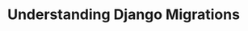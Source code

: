 ---
_db_id: 561
content_type: topic
prerequisites:
  hard:
  - topics/django/official-tutorial/part-2
title: Understanding Django Migrations
---